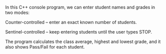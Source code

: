 In this C++ console program, we can enter student names and grades in two modes:

Counter-controlled – enter an exact known number of students.

Sentinel-controlled – keep entering students until the user types STOP.

The program calculates the class average, highest and lowest grade, and it also shows Pass/Fail for each student.
